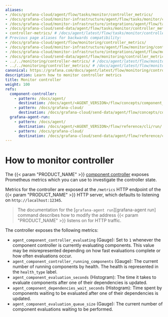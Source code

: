 ```yaml
---
aliases:
- /docs/grafana-cloud/agent/flow/tasks/monitor/controller_metrics/
- /docs/grafana-cloud/monitor-infrastructure/agent/flow/tasks/monitor/controller_metrics/
- /docs/grafana-cloud/monitor-infrastructure/integrations/agent/flow/tasks/monitor/controller_metrics/
- /docs/grafana-cloud/send-data/agent/flow/tasks/monitor/controller_metrics/
- controller-metrics/ # /docs/agent/latest/flow/tasks/monitor/controller-metrics/
# Previous page aliases for backwards compatibility:
- /docs/grafana-cloud/agent/flow/monitoring/controller_metrics/
- /docs/grafana-cloud/monitor-infrastructure/agent/flow/monitoring/controller_metrics/
- /docs/grafana-cloud/monitor-infrastructure/integrations/agent/flow/monitoring/controller_metrics/
- /docs/grafana-cloud/send-data/agent/flow/monitoring/controller_metrics/
- ../../monitoring/controller-metrics/ # /docs/agent/latest/flow/monitoring/controller-metrics/
- ../../monitoring/controller_metrics/ # /docs/agent/latest/flow/monitoring/controller_metrics/
canonical: https://grafana.com/docs/agent/latest/flow/monitoring/controller_metrics/
description: Learn how to monitor controller metrics
title: Monitor controller
weight: 100
refs:
  component-controller:
    - pattern: /docs/agent/
      destination: /docs/agent/<AGENT_VERSION>/flow/concepts/component_controller/
    - pattern: /docs/grafana-cloud/
      destination: /docs/grafana-cloud/send-data/agent/flow/concepts/component_controller/
  grafana-agent-run:
    - pattern: /docs/agent/
      destination: /docs/agent/<AGENT_VERSION>/flow/reference/cli/run/
    - pattern: /docs/grafana-cloud/
      destination: /docs/grafana-cloud/send-data/agent/flow/reference/cli/run/
---
```


# How to monitor controller

The {{< param "PRODUCT_NAME" >}} [component controller](ref:component-controller) exposes Prometheus metrics which you can use to investigate the controller state.

Metrics for the controller are exposed at the `/metrics` HTTP endpoint of the {{< param "PRODUCT_NAME" >}} HTTP server, which defaults to listening on `http://localhost:12345`.

> The documentation for the [`grafana-agent run`][grafana-agent run] command describes how to modify the address {{< param "PRODUCT_NAME" >}} listens on for HTTP traffic.

The controller exposes the following metrics:

* `agent_component_controller_evaluating` (Gauge): Set to `1` whenever the  component controller is currently evaluating components.
  This value may be misrepresented depending on how fast evaluations complete or how often evaluations occur.
* `agent_component_controller_running_components` (Gauge): The current number of running components by health.
   The health is represented in the `health_type` label.
* `agent_component_evaluation_seconds` (Histogram): The time it takes to evaluate components after one of their dependencies is updated.
* `agent_component_dependencies_wait_seconds` (Histogram): Time spent by components waiting to be evaluated after one of their dependencies is updated.
* `agent_component_evaluation_queue_size` (Gauge): The current number of component evaluations waiting to be performed.

